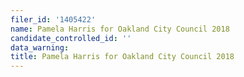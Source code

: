 ```yaml
---
filer_id: '1405422'
name: Pamela Harris for Oakland City Council 2018
candidate_controlled_id: ''
data_warning: 
title: Pamela Harris for Oakland City Council 2018
---
```

